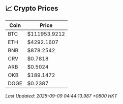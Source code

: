 ## 📈 Crypto Prices

| Coin | Price |
| ---- | ----- |
| BTC | $111953.9212 |
| ETH | $4292.1607 |
| BNB | $878.2542 |
| CRV | $0.7818 |
| ARB | $0.5024 |
| OKB | $189.1472 |
| DOGE | $0.2387 |

_Last Updated: 2025-09-09 04:44:13.987 +0800 HKT_